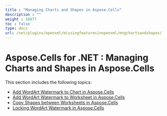 ```yaml
---
title : "Managing Charts and Shapes in Aspose.Cells" 
description : "" 
weight : 16877 
toc : false
type: docs
url: /net/plugins/openxml/missingfeaturesinopenxml/mngchartsandshapes/
---
```


# Aspose.Cells for .NET : Managing Charts and Shapes in Aspose.Cells


This section includes the following topics:

*   [Add WordArt Watermark to Chart in Aspose.Cells](https://docs2.aspose.com/cells/net/plugins/openxml/missingfeaturesinopenxml/mngchartsandshapes/add+wordart+watermark+to+chart+in+aspose.cells)
*   [Add WordArt Watermark to Worksheet in Aspose.Cells](https://docs2.aspose.com/cells/net/plugins/openxml/missingfeaturesinopenxml/mngchartsandshapes/add+wordart+watermark+to+worksheet+in+aspose.cells)
*   [Copy Shapes between Worksheets in Aspose.Cells](https://docs2.aspose.com/cells/net/plugins/openxml/missingfeaturesinopenxml/mngchartsandshapes/copy+shapes+between+worksheets+in+aspose.cells)
*   [Locking WordArt Watermark in Aspose.Cells](https://docs2.aspose.com/cells/net/plugins/openxml/missingfeaturesinopenxml/mngchartsandshapes/locking+wordart+watermark+in+aspose.cells)

